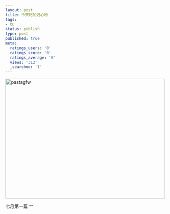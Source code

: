 ```yaml
---
layout: post
title: 今天吃的通心粉
tags:
- 吃
status: publish
type: post
published: true
meta:
  ratings_users: '0'
  ratings_score: '0'
  ratings_average: '0'
  views: '312'
  _searchme: '1'
---
```

<a rel="attachment wp-att-1029" href="http://azaleasays.com/wp-content/uploads/2010/07/img_0170.jpg2009/07/31/%e4%bb%8a%e5%a4%a9%e5%90%83%e7%9a%84%e9%80%9a%e5%bf%83%e7%b2%89/img_0170/"><img class="aligncenter size-medium wp-image-1029" title="pastagfw" src="http://azaleasays.com/wp-content/uploads/2010/07/img_0170.jpg?w=500" alt="pastagfw" width="500" height="375" /></a>

七月第一篇 ^^

